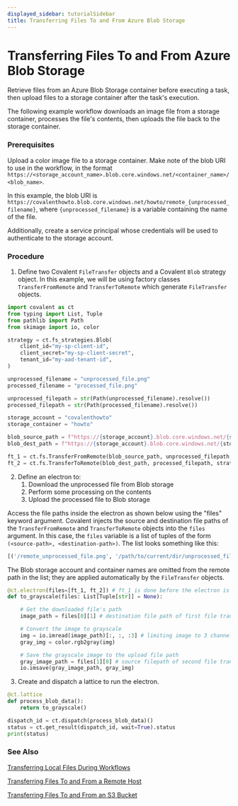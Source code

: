 ```yaml
---
displayed_sidebar: tutorialSidebar
title: Transferring Files To and From Azure Blob Storage
---
```


# Transferring Files To and From Azure Blob Storage

Retrieve files from an Azure Blob Storage container before executing a task, then upload files to a storage container after the task's execution.

The following example workflow downloads an image file from a storage container, processes the file's contents, then uploads the file back to the storage container.

### Prerequisites

Upload a color image file to a storage container. Make note of the blob URI to use in the workflow, in the format `https://<storage_account_name>.blob.core.windows.net/<container_name>/<blob_name>`.

In this example, the blob URI is `https://covalenthowto.blob.core.windows.net/howto/remote_{unprocessed_filename}`, where `{unprocessed_filename}` is a variable containing the name of the file.

Additionally, create a service principal whose credentials will be used to authenticate to the storage account.

### Procedure

1. Define two Covalent `FileTransfer` objects and a Covalent `Blob` strategy object. In this example, we will be using factory classes `TransferFromRemote` and `TransferToRemote` which generate `FileTransfer` objects.

```python
import covalent as ct
from typing import List, Tuple
from pathlib import Path
from skimage import io, color

strategy = ct.fs_strategies.Blob(
    client_id="my-sp-client-id",
    client_secret="my-sp-client-secret",
    tenant_id="my-aad-tenant-id",
)

unprocessed_filename = "unprocessed_file.png"
processed_filename = "processed_file.png"

unprocessed_filepath = str(Path(unprocessed_filename).resolve())
processed_filepath = str(Path(processed_filename).resolve())

storage_account = "covalenthowto"
storage_container = "howto"

blob_source_path = f"https://{storage_account}.blob.core.windows.net/{storage_container}/remote_{unprocessed_filename}"
blob_dest_path = f"https://{storage_account}.blob.core.windows.net/{storage_container}/remote_{processed_filename}"

ft_1 = ct.fs.TransferFromRemote(blob_source_path, unprocessed_filepath, strategy=strategy)
ft_2 = ct.fs.TransferToRemote(blob_dest_path, processed_filepath, strategy=strategy)
```

2. Define an electron to:
   1. Download the unprocessed file from Blob storage
   2. Perform some processing on the contents
   3. Upload the processed file to Blob storage

Access the file paths inside the electron as shown below using the "files" keyword argument. Covalent injects the source and destination file paths of the `TransferFromRemote` and `TransferToRemote` objects into the `files` argument. In this case, the `files` variable is a list of tuples of the form `(<source-path>, <destination-path>)`. The list looks something like this:

```python
[('/remote_unprocessed_file.png', '/path/to/current/dir/unprocessed_file.png'), ('/path/to/current/dir/processed_file.png', '/remote_processed_file.png')]
```

The Blob storage account and container names are omitted from the remote path in the list; they are applied automatically by the `FileTransfer` objects.

```python
@ct.electron(files=[ft_1, ft_2]) # ft_1 is done before the electron is executed; ft_2 is done after.
def to_grayscale(files: List[Tuple[str]] = None):

    # Get the downloaded file's path
    image_path = files[0][1] # destination file path of first file transfer, downloaded before executing this electron

    # Convert the image to grayscale
    img = io.imread(image_path)[:, :, :3] # limiting image to 3 channels
    gray_img = color.rgb2gray(img)

    # Save the grayscale image to the upload file path
    gray_image_path = files[1][0] # source filepath of second file transfer, to be uploaded
    io.imsave(gray_image_path, gray_img)
```

3. Create and dispatch a lattice to run the electron.

```python
@ct.lattice
def process_blob_data():
    return to_grayscale()

dispatch_id = ct.dispatch(process_blob_data)()
status = ct.get_result(dispatch_id, wait=True).status
print(status)
```

### See Also

[Transferring Local Files During Workflows](/docs/user-documentation/how-to/file-transfers-for-workflows-local)

[Transferring Files To and From a Remote Host](/docs/user-documentation/how-to/file-transfers-to-from-remote)

[Transferring Files To and From an S3 Bucket](/docs/user-documentation/how-to/file-transfers-to-from-s3)
